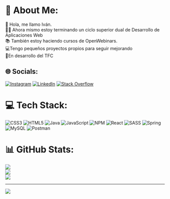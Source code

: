 # 💫 About Me:
👋 Hola, me llamo Iván.<br>👨‍🎓 Ahora mismo estoy terminando un ciclo superior dual de Desarrollo de Aplicaciones Web<br>📚 También estoy haciendo cursos de OpenWebinars.<br>💻Tengo pequeños proyectos propios para seguir mejorando<br>📝En desarrollo del TFC


## 🌐 Socials:
[![Instagram](https://img.shields.io/badge/Instagram-%23E4405F.svg?logo=Instagram&logoColor=white)](https://instagram.com/ivangg._) [![LinkedIn](https://img.shields.io/badge/LinkedIn-%230077B5.svg?logo=linkedin&logoColor=white)](https://linkedin.com/in/ivan-garcia-garcia) [![Stack Overflow](https://img.shields.io/badge/-Stackoverflow-FE7A16?logo=stack-overflow&logoColor=white)](https://stackoverflow.com/users/Ivan-Garcia-Garcia) 

# 💻 Tech Stack:
![CSS3](https://img.shields.io/badge/css3-%231572B6.svg?style=for-the-badge&logo=css3&logoColor=white) ![HTML5](https://img.shields.io/badge/html5-%23E34F26.svg?style=for-the-badge&logo=html5&logoColor=white) ![Java](https://img.shields.io/badge/java-%23ED8B00.svg?style=for-the-badge&logo=java&logoColor=white) ![JavaScript](https://img.shields.io/badge/javascript-%23323330.svg?style=for-the-badge&logo=javascript&logoColor=%23F7DF1E) ![NPM](https://img.shields.io/badge/NPM-%23000000.svg?style=for-the-badge&logo=npm&logoColor=white) ![React](https://img.shields.io/badge/react-%2320232a.svg?style=for-the-badge&logo=react&logoColor=%2361DAFB) ![SASS](https://img.shields.io/badge/SASS-hotpink.svg?style=for-the-badge&logo=SASS&logoColor=white) ![Spring](https://img.shields.io/badge/spring-%236DB33F.svg?style=for-the-badge&logo=spring&logoColor=white) ![MySQL](https://img.shields.io/badge/mysql-%2300f.svg?style=for-the-badge&logo=mysql&logoColor=white) ![Postman](https://img.shields.io/badge/Postman-FF6C37?style=for-the-badge&logo=postman&logoColor=white)
# 📊 GitHub Stats:
![](https://github-readme-stats.vercel.app/api?username=ivangarciagarcia&theme=radical&hide_border=false&include_all_commits=false&count_private=false)<br/>
![](https://github-readme-streak-stats.herokuapp.com/?user=ivangarciagarcia&theme=radical&hide_border=false)<br/>
![](https://github-readme-stats.vercel.app/api/top-langs/?username=ivangarciagarcia&theme=radical&hide_border=false&include_all_commits=false&count_private=false&layout=compact)

---
[![](https://visitcount.itsvg.in/api?id=ivangarciagarcia&icon=0&color=0)](https://visitcount.itsvg.in)

<!-- Proudly created with GPRM ( https://gprm.itsvg.in ) -->
